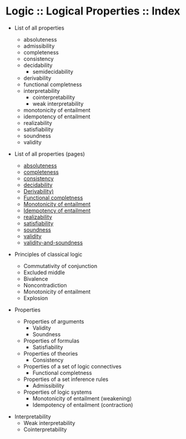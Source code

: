 # Logic :: Logical Properties :: Index

* List of all properties
  - absoluteness
  - admissibility
  - completeness
  - consistency
  - decidability
    - semidecidability
  - derivability
  - functional completness
  - interpretability
    - cointerpretability
    - weak interpretability
  - monotonicity of entailment
  - idempotency of entailment
  - realizability
  - satisfiability
  - soundness
  - validity

* List of all properties (pages)
  - [absoluteness](./absoluteness.md)
  - [completeness](./completeness.md)
  - [consistency](./consistency.md)
  - [decidability](./decidability.md)
  - [Derivability)](./derivability.md)
  - [Functional completness](./functional-completness.md)
  - [Monotonicity of entailment](./monotonicity-of-entailment.md)
  - [Idempotency of entailment](./idempotency-of-entailment.md)
  - [realizability](./realizability.md)
  - [satisfiability](./satisfiability.md)
  - [soundness](./soundness.md)
  - [validity](./validity.md)
  - [validity-and-soundness](./validity-and-soundness.md)

* Principles of classical logic
  - Commutativity of conjunction
  - Excluded middle
  - Bivalence
  - Noncontradiction
  - Monotonicity of entailment
  - Explosion


* Properties
  * Properties of arguments
    - Validity
    - Soundness
  * Properties of formulas
    - Satisfiability
  * Properties of theories
    - Consistency
  * Properties of a set of logic connectives
    - Functional completness
  * Properties of a set inference rules
      - Admissibility
  * Properties of logic systems
    - Monotonicity of entailment (weakening)
    - Idempotency of entailment (contraction)


- Interpretability
  - Weak interpretability
  - Cointerpretability
